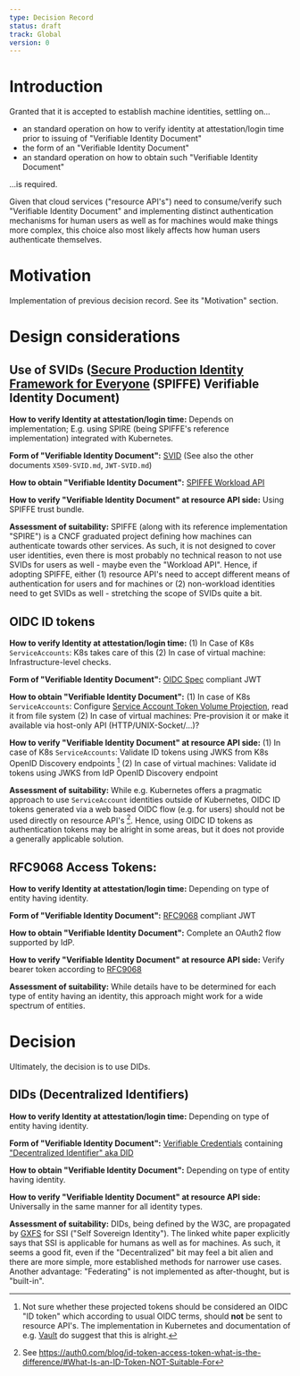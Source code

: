```yaml
---
type: Decision Record
status: draft
track: Global
version: 0
---
```


# Introduction

Granted that it is accepted to establish machine identities, settling on...

- an standard operation on how to verify identity at attestation/login time prior to issuing of "Verifiable Identity Document"
- the form of an "Verifiable Identity Document"
- an standard operation on how to obtain such "Verifiable Identity Document"

...is required.

Given that cloud services ("resource API's") need to consume/verify such "Verifiable Identity Document" and implementing distinct authentication mechanisms for human users as well as for machines would make things more complex, this choice also most likely affects how human users authenticate themselves.

# Motivation

Implementation of previous decision record. See its "Motivation" section.

# Design considerations

## Use of SVIDs ([Secure Production Identity Framework for Everyone](https://github.com/spiffe/spiffe/blob/064d6faece28cfd500faffaee2cb6f9d1423e31d/standards/SPIFFE.md) (SPIFFE) Verifiable Identity Document)

**How to verify Identity at attestation/login time:**
Depends on implementation; E.g. using SPIRE (being SPIFFE's reference implementation) integrated with Kubernetes.

**Form of "Verifiable Identity Document":**
[SVID](https://github.com/spiffe/spiffe/blob/064d6faece28cfd500faffaee2cb6f9d1423e31d/standards/SPIFFE-ID.md) (See also the other documents `X509-SVID.md`, `JWT-SVID.md`)

**How to obtain "Verifiable Identity Document":**
[SPIFFE Workload API](https://github.com/spiffe/spiffe/blob/064d6faece28cfd500faffaee2cb6f9d1423e31d/standards/SPIFFE_Workload_API.md)

**How to verify "Verifiable Identity Document" at resource API side:**
Using SPIFFE trust bundle.

**Assessment of suitability:**
SPIFFE (along with its reference implementation "SPIRE") is a CNCF graduated project defining how machines can authenticate towards other services.
As such, it is not designed to cover user identities, even there is most probably no technical reason to not use SVIDs for users as well - maybe even the "Workload API".
Hence, if adopting SPIFFE, either (1) resource API's need to accept different means of authentication for users and for machines or (2) non-workload identities need to get SVIDs as well - stretching the scope of SVIDs quite a bit.

## OIDC ID tokens

**How to verify Identity at attestation/login time:**
(1) In Case of K8s `ServiceAccounts`: K8s takes care of this (2) In case of virtual machine: Infrastructure-level checks.

**Form of "Verifiable Identity Document":**
[OIDC Spec](https://openid.net/specs/openid-connect-core-1_0.html#IDToken) compliant JWT

**How to obtain "Verifiable Identity Document":**
(1) In case of K8s `ServiceAccounts`: Configure [Service Account Token Volume Projection](https://kubernetes.io/docs/tasks/configure-pod-container/configure-service-account/#service-account-token-volume-projection), read it from file system (2) In case of virtual machines: Pre-provision it or make it available via host-only API (HTTP/UNIX-Socket/...)?

**How to verify "Verifiable Identity Document" at resource API side:**
(1) In case of K8s `ServiceAccounts`: Validate ID tokens using JWKS from K8s OpenID Discovery endpoints [^1] (2) In case of virtual machines: Validate id tokens using JWKS from IdP OpenID Discovery endpoint

**Assessment of suitability:**
While e.g. Kubernetes offers a pragmatic approach to use `ServiceAccount` identities outside of Kubernetes, OIDC ID tokens generated via a web based OIDC flow (e.g. for users) should not be used directly on resource API's [^2].
Hence, using OIDC ID tokens as authentication tokens may be alright in some areas, but it does not provide a generally applicable solution.

## RFC9068 Access Tokens:

**How to verify Identity at attestation/login time:**
Depending on type of entity having identity.

**Form of "Verifiable Identity Document":**
[RFC9068](https://datatracker.ietf.org/doc/html/rfc9068) compliant JWT 

**How to obtain "Verifiable Identity Document":**
Complete an OAuth2 flow supported by IdP.

**How to verify "Verifiable Identity Document" at resource API side:**
Verify bearer token according to [RFC9068](https://datatracker.ietf.org/doc/html/rfc9068)

**Assessment of suitability:**
While details have to be determined for each type of entity having an identity, this approach might work for a wide spectrum of entities.

# Decision

Ultimately, the decision is to use DIDs.

## DIDs (Decentralized Identifiers)

**How to verify Identity at attestation/login time:**
Depending on type of entity having identity.

**Form of "Verifiable Identity Document":**
[Verifiable Credentials](https://www.w3.org/TR/vc-data-model/) containing ["Decentralized Identifier" aka DID](https://www.w3.org/TR/did-core/)

**How to obtain "Verifiable Identity Document":**
Depending on type of entity having identity.

**How to verify "Verifiable Identity Document" at resource API side:**
Universally in the same manner for all identity types.

**Assessment of suitability:**
DIDs, being defined by the W3C, are propagated by [GXFS](https://www.gxfs.eu/ssi-whitepaper/) for SSI ("Self Sovereign Identity"). The linked white paper explicitly says that SSI is applicable for humans as well as for machines.
As such, it seems a good fit, even if the "Decentralized" bit may feel a bit alien and there are more simple, more established methods for narrower use cases.
Another advantage: "Federating" is not implemented as after-thought, but is "built-in".

[^1]: Not sure whether these projected tokens should be considered an OIDC "ID token" which according to usual OIDC terms, should **not** be sent to resource API's. The implementation in Kubernetes and documentation of e.g. [Vault](https://www.vaultproject.io/docs/auth/jwt/oidc-providers/kubernetes) do suggest that this is alright.
[^2]: See https://auth0.com/blog/id-token-access-token-what-is-the-difference/#What-Is-an-ID-Token-NOT-Suitable-For
